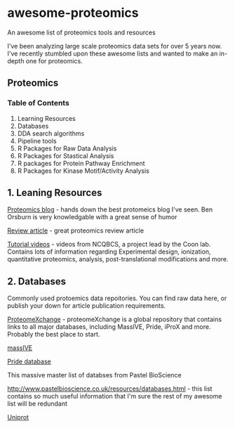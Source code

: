 # awesome-proteomics
An awesome list of proteomics tools and resources

I've been analyzing large scale proteomics data sets for over 5 years now. I've recently stumbled upon these awesome lists and wanted to make an in-depth one for proteomics.


## Proteomics 

### Table of Contents 
1. Learning Resources
2. Databases
3. DDA search algorithms
4. Pipeline tools
5. R Packages for Raw Data Analysis
6. R Packages for Stastical Analysis
7. R packages for Protein Pathway Enrichment
8. R Packages for Kinase Motif/Activity Analysis



## 1. Leaning Resources

[Proteomics blog](https://proteomicsnews.blogspot.com/) - hands down the best protomeics blog I've seen. Ben Orsburn is very knowledgable with a great sense of humor

[Review article](https://www.nature.com/articles/nrm1468) - great proteomics review article

[Tutorial videos](https://www.youtube.com/channel/UC0v4sjdXLMa-OWR7IYeoFoA/videos) - videos from NCQBCS, a project lead by the Coon lab. Contains lots of information regarding Experimental design, ionization, quantitative proteomics, analysis, post-translational modifications and more.

## 2. Databases

Commonly used protoemics data repoitories. You can find raw data here, or publish your down for article publication requirements. 

[ProteomeXchange](http://www.proteomexchange.org/) - proteomeXchange is a global repository that contains links to all major databases, including MassIVE, Pride, iProX and more. Probably the best place to start.

[massIVE](https://massive.ucsd.edu/ProteoSAFe/static/massive.jsp)

[Pride database](https://www.ebi.ac.uk/pride/archive/)


This massive master list of databses from Pastel BioScience

http://www.pastelbioscience.co.uk/resources/databases.html - this list contains so much useful information that I'm sure the rest of my awesome list will be redundant

[Uniprot](https://www.uniprot.org/)


